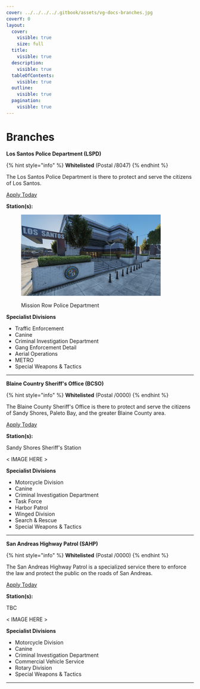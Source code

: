 ```yaml
---
cover: ../../../../.gitbook/assets/vg-docs-branches.jpg
coverY: 0
layout:
  cover:
    visible: true
    size: full
  title:
    visible: true
  description:
    visible: true
  tableOfContents:
    visible: true
  outline:
    visible: true
  pagination:
    visible: true
---
```


# Branches

**Los Santos Police Department (LSPD)**

{% hint style="info" %}
**Whitelisted** (Postal /8047)
{% endhint %}

The Los Santos Police Department is there to protect and serve the citizens of Los Santos.

[Apply Today](https://discord.gg/Vgmmt3C)

**Station(s):**

<figure><img src="../../../../.gitbook/assets/mrpd.jpg" alt="" width="375"><figcaption><p>Mission Row Police Department</p></figcaption></figure>

**Specialist Divisions**

* Traffic Enforcement
* Canine
* Criminal Investigation Department
* Gang Enforcement Detail
* Aerial Operations
* METRO
* Special Weapons & Tactics

***

**Blaine Country Sheriff's Office (BCSO)**

{% hint style="info" %}
**Whitelisted** (Postal /0000)
{% endhint %}

The Blaine County Sheriff's Office is there to protect and serve the citizens of Sandy Shores, Paleto Bay, and the greater Blaine County area.

[Apply Today](https://discord.gg/Vgmmt3C)

**Station(s):**

Sandy Shores Sheriff's Station

< IMAGE HERE >

**Specialist Divisions**

* Motorcycle Division
* Canine
* Criminal Investigation Department
* Task Force
* Harbor Patrol
* Winged Division
* Search & Rescue
* Special Weapons & Tactics

***

**San Andreas Highway Patrol (SAHP)**

{% hint style="info" %}
**Whitelisted** (Postal /0000)
{% endhint %}

The San Andreas Highway Patrol is a specialized service there to enforce the law and protect the public on the roads of San Andreas.

[Apply Today](https://discord.gg/Vgmmt3C)

**Station(s):**

TBC

< IMAGE HERE >

**Specialist Divisions**

* Motorcycle Division
* Canine
* Criminal Investigation Department
* Commercial Vehicle Service
* Rotary Division
* Special Weapons & Tactics

***
